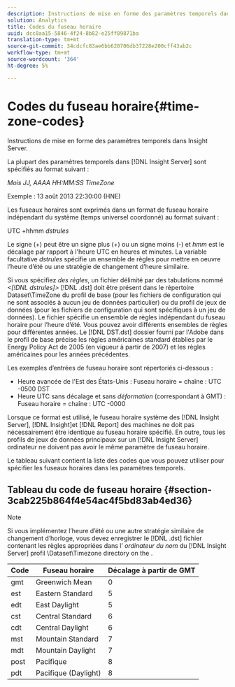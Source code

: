 ```yaml
---
description: Instructions de mise en forme des paramètres temporels dans Insight Server.
solution: Analytics
title: Codes du fuseau horaire
uuid: dcc8aa15-5846-4f24-8b82-e25ff89871ba
translation-type: tm+mt
source-git-commit: 34cdcfc83ae6bb620706db37228e200cff43ab2c
workflow-type: tm+mt
source-wordcount: '364'
ht-degree: 5%

---
```



# Codes du fuseau horaire{#time-zone-codes}

Instructions de mise en forme des paramètres temporels dans Insight Server.

La plupart des paramètres temporels dans [!DNL Insight Server] sont spécifiés au format suivant :

*Mois JJ, AAAA HH:MM:SS TimeZone*

Exemple : 13 août 2013 22:30:00 (HNE)

Les fuseaux horaires sont exprimés dans un format de fuseau horaire indépendant du système (temps universel coordonné) au format suivant :

UTC +hhmm *dstrules*

Le signe (+) peut être un signe plus (+) ou un signe moins (-) et *hmm* est le décalage par rapport à l&#39;heure UTC en heures et minutes. La variable facultative *dstrules* spécifie un ensemble de règles pour mettre en oeuvre l’heure d’été ou une stratégie de changement d’heure similaire.

Si vous spécifiez *des règles*, un fichier délimité par des tabulations nommé *&lt;[!DNL dstrules]>* [!DNL .dst] doit être présent dans le répertoire Dataset\TimeZone du profil de base (pour les fichiers de configuration qui ne sont associés à aucun jeu de données particulier) ou du profil de jeux de données (pour les fichiers de configuration qui sont spécifiques à un jeu de données). Le fichier spécifie un ensemble de règles indépendant du fuseau horaire pour l’heure d’été. Vous pouvez avoir différents ensembles de règles pour différentes années. Le [!DNL DST.dst] dossier fourni par l&#39;Adobe dans le profil de base précise les règles américaines standard établies par le Energy Policy Act de 2005 (en vigueur à partir de 2007) et les règles américaines pour les années précédentes.

Les exemples d’entrées de fuseau horaire sont répertoriés ci-dessous :

* Heure avancée de l&#39;Est des États-Unis : Fuseau horaire = chaîne : UTC -0500 DST
* Heure UTC sans décalage et sans *déformation* (correspondant à GMT) : Fuseau horaire = chaîne : UTC -0000

Lorsque ce format est utilisé, le fuseau horaire système des [!DNL Insight Server], [!DNL Insight]et [!DNL Report] des machines ne doit pas nécessairement être identique au fuseau horaire spécifié. En outre, tous les profils de jeux de données principaux sur un [!DNL Insight Server] ordinateur ne doivent pas avoir le même paramètre de fuseau horaire.

Le tableau suivant contient la liste des codes que vous pouvez utiliser pour spécifier les fuseaux horaires dans les paramètres temporels.

## Tableau du code de fuseau horaire {#section-3cab225b864f4e54ac4f5bd83ab4ed36}

>[!NOTE]
>
>Si vous implémentez l’heure d’été ou une autre stratégie similaire de changement d’horloge, vous devez enregistrer le [!DNL .dst] fichier contenant les règles appropriées dans l’ *ordinateur du nom* du [!DNL Insight Server] profil \Dataset\Timezone directory on the .

| Code | Fuseau horaire | Décalage à partir de GMT |
|---|---|---|
| gmt | Greenwich Mean | 0 |
| est | Eastern Standard | 5 |
| edt | East Daylight | 5 |
| cst | Central Standard | 6 |
| cdt | Central Daylight | 6 |
| mst | Mountain Standard | 7 |
| mdt | Mountain Daylight | 7 |
| post | Pacifique | 8 |
| pdt | Pacifique (Daylight) | 8 |

